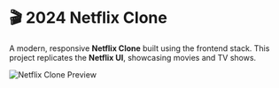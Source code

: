 # 🎬 2024 Netflix Clone

A modern, responsive **Netflix Clone** built using the  frontend stack. This project replicates the **Netflix UI**, showcasing movies and TV shows.


![Netflix Clone Preview](URL_TO_SCREENSHOT) 
